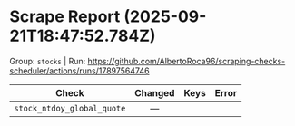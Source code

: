 # Scrape Report (2025-09-21T18:47:52.784Z)

Group: `stocks`  |  Run: https://github.com/AlbertoRoca96/scraping-checks-scheduler/actions/runs/17897564746

| Check | Changed | Keys | Error |
|---|:---:|:--|:--|
| `stock_ntdoy_global_quote` | — |  |  |
